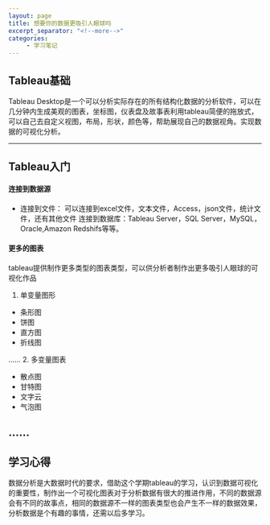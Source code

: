 ```yaml
---
layout: page
title: 想要你的数据更吸引人眼球吗
excerpt_separator: "<!--more-->"
categories:
     - 学习笔记
---
```


## Tableau基础
Tableau Desktop是一个可以分析实际存在的所有结构化数据的分析软件，可以在 几分钟内生成美观的图表，坐标图，仪表盘及故事表利用tableau简便的拖放式，可以自己去自定义视图，布局，形状，颜色等，帮助展现自己的数据视角。实现数据的可视化分析。
<!--more-->
---
## Tableau入门
#### 连接到数据源
- 连接到文件：
   可以连接到excel文件，文本文件，Access，json文件，统计文件，还有其他文件
连接到数据库：Tableau Server，SQL Server，MySQL，Oracle,Amazon Redshifs等等。


#### 更多的图表
tableau提供制作更多类型的图表类型，可以供分析者制作出更多吸引人眼球的可视化作品
1. 单变量图形
  * 条形图
  * 饼图
  * 直方图
  * 折线图
  
......
 2.   多变量图表
- 散点图
- 甘特图
- 文字云
- 气泡图

......
---
## 学习心得
数据分析是大数据时代的要求，借助这个学期tableau的学习，认识到数据可视化的重要性，制作出一个可视化图表对于分析数据有很大的推进作用，不同的数据源会有不同的故事点，相同的数据源不一样的图表类型也会产生不一样的数据效果，分析数据是个有趣的事情，还需以后多学习。